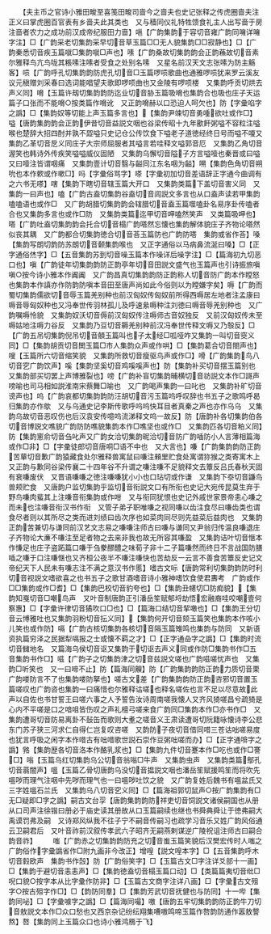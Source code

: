 <!-- { "loadSidebar": true } -->
　　【夫主币之官诗小雅田畯至喜笺田畯司啬今之啬夫也史记张释之传虎圈啬夫注正义曰掌虎圈百官表有乡啬夫此其类也　又与穑同仪礼特牲馈食礼主人出写啬于房注啬者农力之成功前汉成帝纪服田力啬】嗈【广韵集韵于容切音雍广韵同噰详噰字注】□【广韵采老切集韵采早切音草玉篇□□无人貌集韵□□寂静也】□【广韵秦悉切音疾玉篇噈□集韵噈□声也】嗉【广韵桑故切集韵韵会正韵蘓故切音素尔雅释鸟亢鸟咙其粻嗉注嗉者受食之处别名嗉　又星名前汉天文志张嗉为防主觞客】唝【广韵呼孔切集韵韵防虎孔切音□玉篇啰唝歌曲也通雅啰唝犹来罗云溪友议元稹赠刘采春曰选词能唱望夫歌即啰唝曲也又金陵有啰唝楼　又集韵呼贡切烘去声义同】嗋【玉篇许刼切集韵韵防迄业切音胁玉篇吸嗋也集韵合也吸也庄子天运篇子口张而不能嗋○按类篇作嗋讹　又正韵嗋赫以口恐迫人呵欠也】防【字彚啗字之譌】□【集韵奴等切能上声玉篇多言也】【集韵尹竦切音勇喠欲吐或作□】嗌【唐韵集韵韵会正韵伊昔切音益説文咽也谷梁传昭十九年歠飦粥嗌不容粒注嗌喉也楚辞大招四酎并孰不歰嗌只史记仓公传饮食下嗌老子道徳经终日号而嗌不嗄又集韵乙革切音戹义同庄子大宗师屈服者其嗌言若哇释文嗌郭音厄　又集韵乙角切音渥笑也韩诗外传疾笑嗌嗌威仪固陋　又集韵乌懈切音隘子方言嗌噎也秦晋或曰嗌又曰噎注皆谓咽痛　又集韵壹计切音翳与齸同江东名咽为齸】嗍【集韵色角切音朔吮也本作欶或作嗽□】吗【字彚俗骂字】嗏【字彚初加切音差语辞正字通今曲调有之六书无嗏】嗐【集韵下瞎切音辖玉篇大开口　又集韵类篇下盖切音害义同　又集韵一曰声也】嗑【广韵古盍切集韵谷盍切音闾説文多言也从口盍声读若甲集韵嗑嗑语也或作□　又广韵胡腊切集韵韵会辖腊切音盍玉篇噬嗑卦名易序卦传嗑者合也又集韵多言也或作□防　又集韵类篇迄甲切音呷嗑然笑声　又类篇吸呷也】嗒【广韵吐盍切集韵韵会托合切音榻广韵嗒然忘懐也集韵解体貌庄子齐物论嗒然似丧其耦　又广韵都合切集韵徳合切音荅玉篇防也广韵防嗒　集韵或省作荅】嗓【集韵写朗切韵防苏朗切音颡集韵喉也　又正字通俗以马病鼻流涎曰嗓】□【正字通俗烋字】□【五音集韵苏到切音噪玉篇本作噪详后噪字注】□【篇海初九切恶口也】嗔【广韵徒年切集韵韵防正韵亭年切音田説文盛气也玉篇声也引诗振旅嗔嗔○按今诗小雅本作阗阗　又广韵昌真切集韵韵防正韵称人切音防广韵本作瞠怒也集韵本作謓亦作防韵防嗔本音田至唐声尚如此今俗则以为瞠嫌字矣】嗕【广韵而蜀切集韵儒欲切音辱玉篇羌别种也前汉匈奴传匈奴前所得西嗕居左地者注孟康曰嗕音辱匈奴种也又冯奉世传羽林孤儿及呼速絫嗕种注刘徳曰嗕音辱羌别种也　又广韵嘱嗕怜貌　又集韵奴沃切音傉前汉匈奴传注嗕师古音奴独反　又前汉匈奴传未至嗕姑地注嗕力谷反　又集韵乃豆切音耨羌别种前汉冯奉世传释文嗕又乃彀反】□【广韵五吊切集韵倪吊切音顤玉篇叫也子太经□呱哑咋又集韵一叫切音窔义同】□【集韵胡贡切音閧玉篇□市人集韵众声或作哄】□【集韵葛合切音閤声也】嗖【玉篇所六切音缩笑貌　又集韵所救切音瘦驱鸟声或作□】嗗【广韵集韵鸟八切音穵广韵饮声】嗘【集韵坚奚切音鸡嗘嗘声也】防【集韵补买切音摆玉篇别也　又集韵部买切罢上声博雅裂也】嗙【广韵补盲切集韵晡横切音祊説文本作□謌声嗙喻也司马相如説淮南宋蔡舞□喻也　又广韵喝声集韵一曰叱也　又集韵补旷切音谤声也】呜【广韵哀都切集韵韵防汪胡切音污玉篇呜呼叹辞也书五子之歌鸣呼曷归集韵亦作歍　又与乌通史记李斯传歌呼呜呜快耳目者真秦之声也亦作乌乌　又集韵乌故切音恶叹伤也后汉袁安传噫呜流涕释文呜一故反】防【唐韵补各切集韵伯各切音博説文噍貌广韵防防噍貌集韵本作□噍坚也或作□　又集韵匹各切音粕义同】防【集韵窻俞切音刍叱声又广韵女洽切集韵昵洽切音防广韵喢防小人言薄相篇海或作□非】□【字彚徒郎切音唐哃□语不中也　又大言也】嗛【广韵集韵韵防正韵苦蕇切音歉广韵猿藏食处尔雅释兽寓鼠曰嗛注顂里贮食处寓谓狝猴之类寄寓木上　又正韵与歉同谷梁传襄二十四年谷不升谓之嗛注嗛不足貌释文去簟反吕氏春秋天固有衰嗛废伏　又晋语嗛嗛之徳注嗛嗛犹小小也口玷切或作谦　又集韵下沗切音鼸鸟兽颊贮食　又唐韵户监切集韵乎监切音衔説文口有所衔也史记大宛传昆莫生弃于野鸟嗛肉蜚其上注嗛音衔集韵或作咁　又与衔同犹恨也史记外戚世家景帝恚心嗛之而未也注嗛音衔汉书作衔　又管子弟子职唯嗛之视同嗛以齿注食尽曰嗛齿类也谓食尽者则以其所尽之类而进刘绩曰齿次序也如菜肉同尽则先益菜后益肉也　又集韵正韵苦兼切与谦同前汉艺文志易之嗛嗛注师古曰嗛与谦同又尹翁归传温良嗛退庄子齐物论大亷不嗛注至足者物之去来非我也故无所容其嗛盈　又集韵诘叶切音惬本作慊足也庄子盗跖篇口嗛于刍豢醪醴之味荀子非十二子篇嗛然而终日不言战国防膳喢之嗛于口注嗛惬也又齐桓公夜半不嗛注嗛快也苦劫反一云言不善食苦簟反史记文帝纪天下人民未有嗛志注不满之意汉书作慝】嗜古文呩【唐韵常利切集韵韵防时利切音视説文嗜欲喜之也书五子之歌甘酒嗜音诗小雅神嗜饮食使君夀考　广韵或作□□集韵或作□耆】□【集韵巴校切音豹夸也】□【集韵丑幰切□防痴貌】【集韵知戛切音□嘲鸟声　又叶音制唐韵正引潘岳笙赋郁埒劫悟宏融裔哇咬嘲壹何察惠】□【字彚许律切音獝吹口□也】□【篇海口结切音挈噉也】□【集韵王分切音云博雅吐也又集韵羽粉切音抎义同】【集韵何开切音颏玉篇笑也集韵本作咳小儿笑也或作防】嗝【广韵古核切集韵各核切音隔玉篇雉鸣也集韵与防同　又新语资执篇穷泽之民据犁嗝报之士或懐不羁之才】□【正字通喦字之譌】□【集韵时流切音雠地名　又篇海乌侯切音讴又集韵于切讴去声义同或作防□集韵书作□五音集韵书作□】嗞【广韵子之切集韵津之切音兹説文嗟也广韵嗞嗟忧声也　又集韵□听笑也　又一曰啼不止】防【篇海同齅】防【广韵集韵韵防正韵力质切音栗广韵喽防言不了也集韵喽防拏也】嗟古文差【广韵集韵韵防正韵咨邪切音置玉篇嗟叹也广韵咨也集韵一曰痛惜也尔雅释诂嗟也释名嗟佐也言不足以尽意故此声以自佐也书甘誓王曰嗟六事之人予誓告汝诗周南嗟我懐人又齐风猗嗟昌兮疏猗是心内不平嗟是口之喑咀皆伤叹之声礼檀弓嗟来食广韵同□集韵本作□亦书作□　又集韵遭哥切音防易离卦不鼔缶而歌则大耊之嗟音义王肃读遭哥切阮籍咏懐诗李公悲东门苏子狭三河求仁自得仁岂复叹咨嗟　又韵防子夜切音借同唶三苍诂咄嗟易度也犹言呼吸之闲字本作唶古有咄唶歌世説石崇作豆粥咄嗟而办】□【正字通啽字之譌】嗠【集韵歴各切音洛本作酪乳浆也】□【集韵九件切音蹇本作□吃也或作□謇□】嗡【玉篇乌红切集韵乌公切音翁嗡□牛声　又集韵虫声　又集韵类篇鄥孔切音蓊闇声】嗢【玉篇乙骨切唐韵乌没切音揾説文咽也潘岳笙赋援鸣笙而将吹先嗢哕而理气注咽中先哕而理气也一曰嗢哕吐饮之貌　又广韵复姓后魏书有嗢盆氏又三字姓嗢石兰氏　又集韵乌八切音穵义同】□【篇海祖郭切鼠声○按广韵集韵有□无□疑即□字之譌】嗣古文台孠【唐韵集韵韵防祥吏切音饲説文诸侯嗣国也从册从口司声注徐锴曰册必于庙史读其册故从口玉篇嗣续也继也书舜典舜让于徳弗嗣大禹谟罚弗及嗣　又诗郑风纵我不往子宁不嗣音传嗣习也疏学习音乐又姓广韵风俗通云卫嗣君后　又叶音祚前汉叙传孝武六子昭齐无嗣燕剌谋逆广陵祝诅注师古曰嗣合韵音祚】
　　嗤【广韵赤之切集韵韵防充之切音蚩玉篇笑貌后汉樊宏传时人嗤之　广韵俗作字彚譌省作□附九画非今改正】增喤【説文喤本字】□【五音集韵呼木切音豰欧声　集韵书作嗀】防【广韵俗笑字】□【玉篇古文□字注详爻部十一画】□【集韵于避切音恚恚声】□【集韵徳盍切音榻玉篇口动】□【类篇篇夷切音纰□唲口貌○按字本从比字彚作防非】□【玉篇古文商字注详八画】□【字彚古文殂字○按古殂字作□】□【韵防同羣】□【集韵芳武切音抚健也与防同】十一哔【集韵同咇】□【字彚噱字之譌】□【篇海同嘬】嗷【唐韵五牢切集韵韵防正韵牛刀切音敖説文本作□众口愁也又西京杂记纷纭翔集嘈嗷鸣啼玉篇作嗸韵防通作嚣敖謷熬】嗸【集韵同上玉篇众口也诗小雅鸿鴈于飞】
